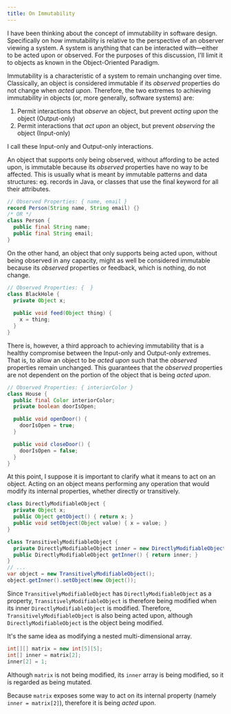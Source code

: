 ```yaml
---
title: On Immutability
---
```


I have been thinking about the concept of immutability in software design. Specifically on how immutability is relative to the perspective of an observer viewing a system. A system is anything that can be interacted with—either to be acted upon or observed. For the purposes of this discussion, I'll limit it to objects as known in the Object-Oriented Paradigm.

Immutability is a characteristic of a system to remain unchanging over time. Classically, an object is considered immutable if its *observed* properties do not change when *acted upon*. Therefore, the two extremes to achieving immutability in objects (or, more generally, software systems) are:
1. Permit interactions that *observe* an object, but prevent *acting upon* the object (Output-only)
2. Permit interactions that *act upon* an object, but prevent *observing* the object (Input-only)
<!--- Command-Query Segregation -->

I call these Input-only and Output-only interactions.

An object that supports only being observed, without affording to be acted upon, is immutable because its *observed* properties have no way to be affected. This is usually what is meant by immutable patterns and data structures: eg. records in Java, or classes that use the final keyword for all their attributes.
```java
// Observed Properties: { name, email }
record Person(String name, String email) {}
/* OR */
class Person {
  public final String name;
  public final String email;
}
```

On the other hand, an object that only supports being acted upon, without being observed in any capacity, might as well be considered immutable because its *observed* properties or feedback, which is nothing, do not change.
```java
// Observed Properties: {  }
class BlackHole {
  private Object x;
  
  public void feed(Object thing) {
    x = thing;
  }
}
```

There is, however, a third approach to achieving immutability that is a healthy compromise between the Input-only and Output-only extremes. That is, to allow an object to be *acted upon* such that the *observed* properties remain unchanged. This guarantees that the *observed* properties are not dependent on the portion of the object that is being *acted upon*.
```java
// Observed Properties: { interiorColor }
class House {
  public final Color interiorColor;
  private boolean doorIsOpen;

  public void openDoor() {
    doorIsOpen = true;
  }

  public void closeDoor() {
    doorIsOpen = false;
  }
}
```

<!--- What does it mean to act on an object? -->
At this point, I suppose it is important to clarify what it means to act on an object.
Acting on an object means performing any operation that would modify its internal properties, whether directly or transitively.
```java
class DirectlyModifiableObject {
  private Object x;
  public Object getObject() { return x; }
  public void setObject(Object value) { x = value; }
}

class TransitivelyModifiableObject {
  private DirectlyModifiableObject inner = new DirectlyModifiableObject();
  public DirectlyModifiableObject getInner() { return inner; }
}
// ...
var object = new TransitivelyModifiableObject();
object.getInner().setObject(new Object());
```
Since `TransitivelyModifiableObject` has `DirectlyModifiableObject` as a property, `TransitivelyModifiableObject` is therefore being modified when its inner `DirectlyModifiableObject` is modified. Therefore, `TransitivelyModifiableObject` is also being acted upon, although `DirectlyModifiableObject` is the object being modified.

It's the same idea as modifying a nested multi-dimensional array.
```java
int[][] matrix = new int[5][5];
int[] inner = matrix[2];
inner[2] = 1;
```

Although `matrix` is not being modified, its `inner` array is being modified, so it is regarded as being mutated.

Because `matrix` exposes some way to act on its internal property (namely `inner = matrix[2]`), therefore it is being _acted upon_.

<!--- What does it mean to observe properties of an object? -->


